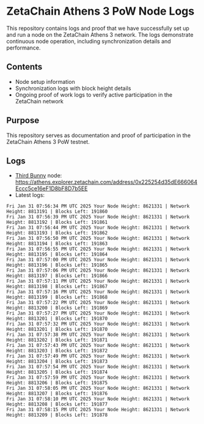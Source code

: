 # ZetaChain Athens 3 PoW Node Logs
This repository contains logs and proof that we have successfully set up and run a node on the ZetaChain Athens 3 network. The logs demonstrate continuous node operation, including synchronization details and performance.

## Contents
- Node setup information
- Synchronization logs with block height details
- Ongoing proof of work logs to verify active participation in the ZetaChain network

## Purpose
This repository serves as documentation and proof of participation in the ZetaChain Athens 3 PoW testnet.

## Logs

- [Third Bunny](https://thirdbunny.xyz/) node: https://athens.explorer.zetachain.com/address/0x225254d35dE666064Eccc5ce16eF1D8bF8D7b5EE
- Latest logs:
```
Fri Jan 31 07:56:34 PM UTC 2025 Your Node Height: 8621331 | Network Height: 8813191 | Blocks Left: 191860
Fri Jan 31 07:56:39 PM UTC 2025 Your Node Height: 8621331 | Network Height: 8813192 | Blocks Left: 191861
Fri Jan 31 07:56:44 PM UTC 2025 Your Node Height: 8621331 | Network Height: 8813193 | Blocks Left: 191862
Fri Jan 31 07:56:50 PM UTC 2025 Your Node Height: 8621331 | Network Height: 8813194 | Blocks Left: 191863
Fri Jan 31 07:56:55 PM UTC 2025 Your Node Height: 8621331 | Network Height: 8813195 | Blocks Left: 191864
Fri Jan 31 07:57:00 PM UTC 2025 Your Node Height: 8621331 | Network Height: 8813196 | Blocks Left: 191865
Fri Jan 31 07:57:06 PM UTC 2025 Your Node Height: 8621331 | Network Height: 8813197 | Blocks Left: 191866
Fri Jan 31 07:57:11 PM UTC 2025 Your Node Height: 8621331 | Network Height: 8813198 | Blocks Left: 191867
Fri Jan 31 07:57:16 PM UTC 2025 Your Node Height: 8621331 | Network Height: 8813199 | Blocks Left: 191868
Fri Jan 31 07:57:22 PM UTC 2025 Your Node Height: 8621331 | Network Height: 8813200 | Blocks Left: 191869
Fri Jan 31 07:57:27 PM UTC 2025 Your Node Height: 8621331 | Network Height: 8813201 | Blocks Left: 191870
Fri Jan 31 07:57:32 PM UTC 2025 Your Node Height: 8621331 | Network Height: 8813201 | Blocks Left: 191870
Fri Jan 31 07:57:38 PM UTC 2025 Your Node Height: 8621331 | Network Height: 8813202 | Blocks Left: 191871
Fri Jan 31 07:57:43 PM UTC 2025 Your Node Height: 8621331 | Network Height: 8813203 | Blocks Left: 191872
Fri Jan 31 07:57:49 PM UTC 2025 Your Node Height: 8621331 | Network Height: 8813204 | Blocks Left: 191873
Fri Jan 31 07:57:54 PM UTC 2025 Your Node Height: 8621331 | Network Height: 8813205 | Blocks Left: 191874
Fri Jan 31 07:57:59 PM UTC 2025 Your Node Height: 8621331 | Network Height: 8813206 | Blocks Left: 191875
Fri Jan 31 07:58:05 PM UTC 2025 Your Node Height: 8621331 | Network Height: 8813207 | Blocks Left: 191876
Fri Jan 31 07:58:10 PM UTC 2025 Your Node Height: 8621331 | Network Height: 8813208 | Blocks Left: 191877
Fri Jan 31 07:58:15 PM UTC 2025 Your Node Height: 8621331 | Network Height: 8813209 | Blocks Left: 191878
```
